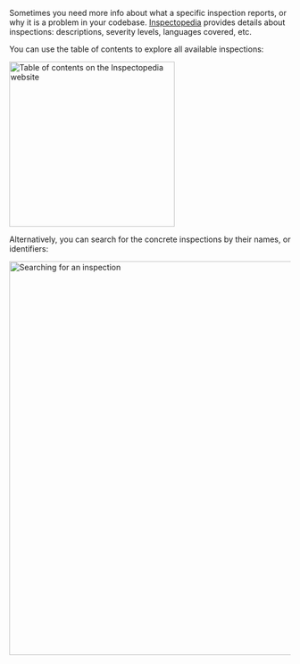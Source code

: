 [//]: # (title: Inspectopedia)

Sometimes you need more info about what a specific inspection reports, or why it is a problem in your codebase. 
[Inspectopedia](https://www.jetbrains.com/help/inspectopedia/) provides details about inspections: descriptions, severity levels, languages covered, etc. 

You can use the table of contents to explore all available inspections:

<img src="inspectopedia-toc.png" alt="Table of contents on the Inspectopedia website" width="296" border-effect="line"/>

Alternatively, you can search for the concrete inspections by their names, or identifiers:

<img src="inspectopedia-search.png" alt="Searching for an inspection" width="706" border-effect="line"/>